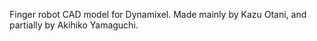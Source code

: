 Finger robot CAD model for Dynamixel.
Made mainly by Kazu Otani, and partially by Akihiko Yamaguchi.
